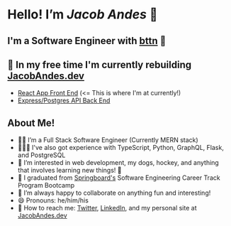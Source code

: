 # Hello! I’m ***Jacob Andes*** 👋

## I'm a Software Engineer with [bttn](https://bttnusa.com) 🎉

## 👷 In my free time I'm currently rebuilding [JacobAndes.dev](https://www.jacobandes.dev)

- [React App Front End](https://github.com/booshja/portfolio-v3-frontend) (<= This is where I'm at currently!)
- [Express/Postgres API Back End](https://github.com/booshja/portfolio-v3-backend)

## About Me!

- 🧑‍💻 I’m a Full Stack Software Engineer (Currently MERN stack)
- 👨🏻‍🚀 I've also got experience with TypeScript, Python, GraphQL, Flask, and PostgreSQL
- 👀  I’m interested in web development, my dogs, hockey, and anything that involves learning new things! 📖
- 🌱 I graduated from [Springboard's](https://www.springboard.com/) Software Engineering Career Track Program Bootcamp
- 🧩 I’m always happy to collaborate on anything fun and interesting!
- 😄 Pronouns: he/him/his
- 💬 How to reach me: [Twitter](https://www.twitter.com/booshja), [LinkedIn](https://www.linkedin.com/in/jacobandes), and my personal site at [JacobAndes.dev](https://www.jacobandes.dev)
